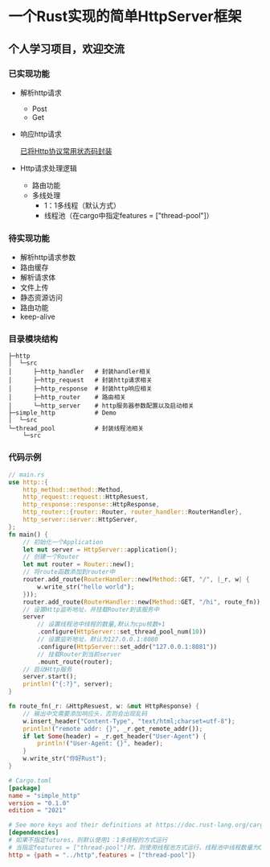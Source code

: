 # 一个Rust实现的简单HttpServer框架

## 个人学习项目，欢迎交流

### 已实现功能
- 解析http请求
    - Post
    - Get
- 响应http请求
    
    [已将Http协议常用状态码封装](./http/src/http_response/state_code.rs)
- Http请求处理逻辑
    - 路由功能
    - 多线处理
        - 1：1多线程（默认方式）
        - 线程池（在cargo中指定features = ["thread-pool"]）


### 待实现功能
- 解析http请求参数
- 路由缓存
- 解析请求体
- 文件上传
- 静态资源访问
- 路由功能
- keep-alive


### 目录模块结构
```
├─http
│  └─src
│      ├─http_handler   # 封装handler相关
│      ├─http_request   # 封装http请求相关
│      ├─http_response  # 封装http响应相关
│      ├─http_router    # 路由相关
│      └─http_server    # http服务器参数配置以及启动相关
├─simple_http           # Demo
│  └─src
└─thread_pool           # 封装线程池相关
    └─src
```

### 代码示例
```rust
// main.rs
use http::{
    http_method::method::Method,
    http_request::request::HttpResuest,
    http_response::response::HttpResponse,
    http_router::{router::Router, router_handler::RouterHandler},
    http_server::server::HttpServer,
};
fn main() {
    // 初始化一个Application
    let mut server = HttpServer::application();
    // 创建一个Router
    let mut router = Router::new();
    // 将route函数添加到router中
    router.add_route(RouterHandler::new(Method::GET, "/", |_r, w| {
        w.write_str("hello world");
    }));
    router.add_route(RouterHandler::new(Method::GET, "/hi", route_fn));
    // 设置Http监听地址，并挂载Router到该服务中
    server
        // 设置线程池中线程的数量,默认为cpu核数+1
        .configure(HttpServer::set_thread_pool_num(10))
        // 设置监听地址，默认为127.0.0.1:8080
        .configure(HttpServer::set_addr("127.0.0.1:8081"))
        // 挂载Router到当前server
        .mount_route(router);
    // 启动Http服务
    server.start();
    println!("{:?}", server);
}

fn route_fn(_r: &HttpResuest, w: &mut HttpResponse) {
    // 输出中文需要添加响应头，否则会出现乱码
    w.insert_header("Content-Type", "text/html;charset=utf-8");
    println!("remote addr: {}", _r.get_remote_addr());
    if let Some(header) = _r.get_header("User-Agent") {
        println!("User-Agent: {}", header);
    }
    w.write_str("你好Rust");
}
```

```toml
# Cargo.toml
[package]
name = "simple_http"
version = "0.1.0"
edition = "2021"

# See more keys and their definitions at https://doc.rust-lang.org/cargo/reference/manifest.html
[dependencies]
# 如果不指定futures，则默认使用1：1多线程的方式运行
# 当指定features = ["thread-pool"]时，则使用线程池方式运行，线程池中线程数量为CPU核心数+1，也可以通过 HttpServer::set_thread_pool_num(num) 自定义线程池中的线程数量
http = {path = "../http",features = ["thread-pool"]}
```